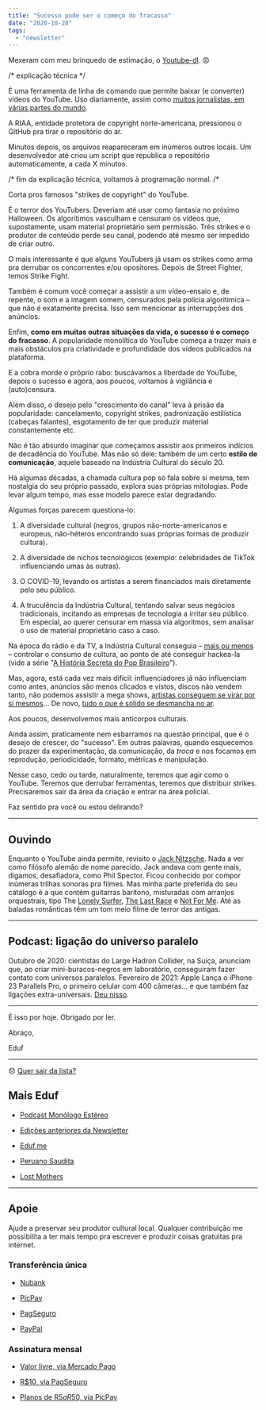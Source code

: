```yaml
---
title: "Sucesso pode ser o começo do fracasso"
date: "2020-10-28"
tags: 
  - "newsletter"
---
```


Mexeram com meu brinquedo de estimação, o [Youtube-dl](https://youtube-dl.org/). 😡

/\* explicação técnica \*/

É uma ferramenta de linha de comando que permite baixar (e converter) vídeos do YouTube. Uso diariamente, assim como [muitos jornalistas, em várias partes do mundo](https://freedom.press/news/riaa-github-youtube-dl-journalist-tool/).

A RIAA, entidade protetora de copyright norte-americana, pressionou o GitHub pra tirar o repositório do ar.

Minutos depois, os arquivos reapareceram em inúmeros outros locais. Um desenvolvedor até criou um script que republica o repositório automaticamente, a cada X minutos.

/\* fim da explicação técnica, voltamos à programação normal. /\*

Corta pros famosos "strikes de copyright" do YouTube.

É o terror dos YouTubers. Deveriam até usar como fantasia no próximo Halloween. Os algorítimos vasculham e censuram os vídeos que, supostamente, usam material proprietário sem permissão. Três strikes e o produtor de conteúdo perde seu canal, podendo até mesmo ser impedido de criar outro.

O mais interessante é que alguns YouTubers já usam os strikes como arma pra derrubar os concorrentes e/ou opositores. Depois de Street Fighter, temos Strike Fight.

Também é comum você começar a assistir a um vídeo-ensaio e, de repente, o som e a imagem somem, censurados pela polícia algoritimica – que não é exatamente precisa. Isso sem mencionar as interrupções dos anúncios.

Enfim, **como em muitas outras situações da vida, o sucesso é o começo do fracasso**. A popularidade monolítica do YouTube começa a trazer mais e mais obstáculos pra criatividade e profundidade dos vídeos publicados na plataforma.

E a cobra morde o próprio rabo: buscávamos a liberdade do YouTube, depois o sucesso e agora, aos poucos, voltamos à vigilância e (auto)censura.

Além disso, o desejo pelo "crescimento do canal" leva à prisão da popularidade: cancelamento, copyright strikes, padronização estilística (cabeças falantes), esgotamento de ter que produzir material constantemente etc.

Não é tão absurdo imaginar que começamos assistir aos primeiros indícios de decadência do YouTube. Mas não só dele: também de um certo **estilo de comunicação**, aquele baseado na Indústria Cultural do século 20.

Há algumas décadas, a chamada cultura pop só fala sobre si mesma, tem nostalgia do seu próprio passado, explora suas próprias mitologias. Pode levar algum tempo, mas esse modelo parece estar degradando.

Algumas forças parecem questiona-lo:

1. A diversidade cultural (negros, grupos não-norte-americanos e europeus, não-héteros encontrando suas próprias formas de produzir cultura).
    
2. A diversidade de nichos tecnológicos (exemplo: celebridades de TikTok influenciando umas às outras).
    
3. O COVID-19, levando os artistas a serem financiados mais diretamente pelo seu público.
    
4. A truculência da Indústria Cultural, tentando salvar seus negócios tradicionais, incitando as empresas de tecnologia a irritar seu público. Em especial, ao querer censurar em massa via algoritmos, sem analisar o uso de material proprietário caso a caso.
    

Na época do rádio e da TV, a Indústria Cultural conseguia – [mais ou menos](https://www.estantevirtual.com.br/livros/frederic-martel/mainstream-a-guerra-global-das-midias-e-das-culturas/2982645036) – controlar o consumo de cultura, ao ponto de até conseguir hackea-la (vide a série "[A História Secreta do Pop Brasileiro](https://www.primevideo.com/detail/Hist%C3%B3ria-Secreta-do-Pop-Brasileiro/0GI1CTAAYVHTHQ9BP7I6A5D1DI)").

Mas, agora, está cada vez mais difícil: influenciadores já não influenciam como antes, anúncios são menos clicados e vistos, discos não vendem tanto, não podemos assistir a mega shows, [artistas conseguem se virar por si mesmos](https://www.kickstarter.com/projects/doctorow/attack-surface-audiobook-for-the-third-little-brother-book)… De novo, [tudo o que é sólido se desmancha no ar](https://pt.wikipedia.org/wiki/Tudo_que_%C3%89_S%C3%B3lido_Desmancha_no_Ar).

Aos poucos, desenvolvemos mais anticorpos culturais.

Ainda assim, praticamente nem esbarramos na questão principal, que é o desejo de crescer, do "sucesso". Em outras palavras, quando esquecemos do prazer da experimentação, da comunicação, da _troca_ e nos focamos em reprodução, periodicidade, formato, métricas e manipulação.

Nesse caso, cedo ou tarde, naturalmente, teremos que agir como o YouTube. Teremos que derrubar ferramentas, teremos que distribuir strikes. Precisaremos sair da área da criação e entrar na área policial.

Faz sentido pra você ou estou delirando?

* * *

## Ouvindo

Enquanto o YouTube ainda permite, revisito o [Jack Nitzsche](https://en.wikipedia.org/wiki/Jack_Nitzsche). Nada a ver como filósofo alemão de nome parecido. Jack andava com gente mais, digamos, desafiadora, como Phil Spector. Ficou conhecido por compor inúmeras trilhas sonoras pra filmes. Mas minha parte preferida do seu catálogo é a que contém guitarras barítono, misturadas com arranjos orquestrais, tipo The [Lonely Surfer](https://www.youtube.com/watch?v=1o_5z6-OIPY), [The Last Race](https://youtu.be/JjUr7g0KWOY) e [Not For Me](https://www.youtube.com/watch?v=ylDrEBsBKvk). Até as baladas românticas têm um tom meio filme de terror das antigas.

* * *

## Podcast: ligação do universo paralelo

Outubro de 2020: cientistas do Large Hadron Collider, na Suíça, anunciam que, ao criar mini-buracos-negros em laboratório, conseguiram fazer contato com universos paralelos. Fevereiro de 2021: Apple Lança o iPhone 23 Parallels Pro, o primeiro celular com 400 câmeras… e que também faz ligações extra-universais. [Deu nisso](https://eduf.me/ligacao-do-universo-paralelo/).

* * *

É isso por hoje. Obrigado por ler.

Abraço,

Eduf

* * *

😞 [Quer sair da lista?](https://email.mg2.substack.com/c/eJxVkVuPqjAUhX8NvB3SlovwwIOjB4fJUTMTx9sLKe0Gq9AyUET89VP16SRNuru6d1ezPkY1lKod40Z12u47aDPBY4xcP0QBsnnscRz6oS26rGgBaiqqWLc92E2fV4JRLZR8TIRBEE3sUzxByHcL5HrYB5ZPgEaFP8l5SBHOTYuZMz4Z7bkAySCGK7SjkmBX8UnrprPcqUUSs4D3hdP1eacpuzhM1Uaj7OFmCi46mleQPb9juUmjOKOdtty5RQKtLiBNCeMHZmQ77kl1Sc_qtpwv8Xo-JcvZINgiuvMkao6zNFhvprfVprz9m300h_2nWJ__4vWmRKvNN17eL11aV3c2pkEq3_BBIG91PvirMe1SuTJno9dfDSOJyBfb4rjDJ7obRPHp_NTvDDMpvHnyg7zFn2sQ7d9C73r93nlHOvsazu42Re_lkChbxAQRhEISYJ_4buRgB_f5QKnXEKEsD9Ul-S8Mu41NQLTlqoBWUsnhZrrKRxzPawMnM3vdS6HHDOQjLf7ipl-knxj02EAsYegq0Bral2hgRgj7IbaNI1fmTfkwK34BCOS7Zw)

## **Mais Eduf**

- [Podcast Monólogo Estéreo](https://anchor.fm/MonoEstéreo)
    
- [Edições anteriores da Newsletter](https://eduf.substack.com/)
    
- [Eduf.me](https://eduf.me/)
    
- [Peruano Saudita](https://soundcloud.com/eduf/sets/peruano-saudita-hom-nimo)
    
- [Lost Mothers](https://soundcloud.com/eduf/sets/lost-mothers)
    

* * *

## **Apoie**

Ajude a preservar seu produtor cultural local. Qualquer contribuição me possibilita a ter mais tempo pra escrever e produzir coisas gratuitas pra internet.

### **Transferência única**

- [Nubank](https://nubank.com.br/pagar/1ezff9/Zqnh6gcXu8)
    
- [PicPay](https://picpay.me/eduardo.fernandes.silva29)
    
- [PagSeguro](https://pag.ae/7WpAsQ2sR)
    
- [PayPal](https://www.paypal.com/cgi-bin/webscr?cmd=_s-xclick&hosted_button_id=V754DZ6ZKC4PU&source=url)
    

### **Assinatura mensal**

- [Valor livre, via Mercado Pago](http://mpago.la/1RSa3aa)
    
- [R$10, via PagSeguro](http://pag.ae/7WpCa_xxS)
    
- [Planos de R$5 a R$50, via PicPay](https://picpay.me/edufeduf)
